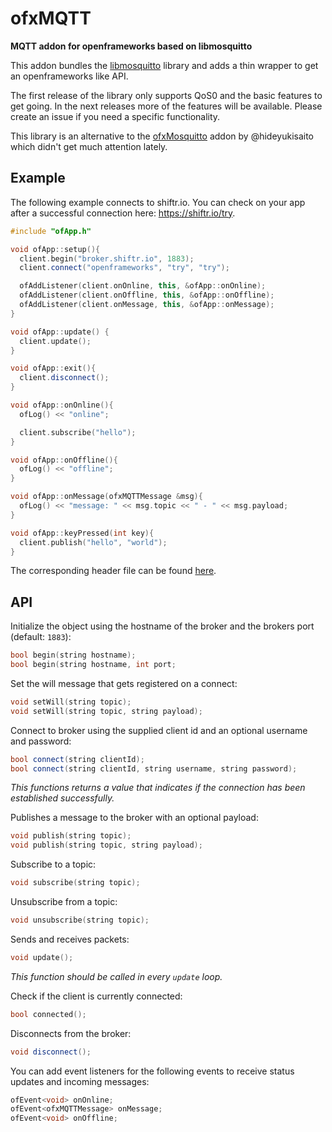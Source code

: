 # ofxMQTT

**MQTT addon for openframeworks based on libmosquitto**

This addon bundles the [libmosquitto](http://mosquitto.org/man/libmosquitto-3.html) library and adds a thin wrapper to get an openframeworks like API.

The first release of the library only supports QoS0 and the basic features to get going. In the next releases more of the features will be available. Please create an issue if you need a specific functionality.

This library is an alternative to the [ofxMosquitto](https://github.com/hideyukisaito/ofxMosquitto) addon by @hideyukisaito which didn't get much attention lately.

## Example

The following example connects to shiftr.io. You can check on your app after a successful connection here: <https://shiftr.io/try>.

```c++
#include "ofApp.h"

void ofApp::setup(){
  client.begin("broker.shiftr.io", 1883);
  client.connect("openframeworks", "try", "try");

  ofAddListener(client.onOnline, this, &ofApp::onOnline);
  ofAddListener(client.onOffline, this, &ofApp::onOffline);
  ofAddListener(client.onMessage, this, &ofApp::onMessage);
}

void ofApp::update() {
  client.update();
}

void ofApp::exit(){
  client.disconnect();
}

void ofApp::onOnline(){
  ofLog() << "online";

  client.subscribe("hello");
}

void ofApp::onOffline(){
  ofLog() << "offline";
}

void ofApp::onMessage(ofxMQTTMessage &msg){
  ofLog() << "message: " << msg.topic << " - " << msg.payload;
}

void ofApp::keyPressed(int key){
  client.publish("hello", "world");
}
```

The corresponding header file can be found [here](https://github.com/256dpi/ofxMQTT/blob/master/example-ofxMQTT/src/ofApp.h).

## API

Initialize the object using the hostname of the broker and the brokers port (default: `1883`):

```c++
bool begin(string hostname);
bool begin(string hostname, int port;
```

Set the will message that gets registered on a connect:

```c++
void setWill(string topic);
void setWill(string topic, string payload);
```

Connect to broker using the supplied client id and an optional username and password:

```c++
bool connect(string clientId);
bool connect(string clientId, string username, string password);
```

_This functions returns a value that indicates if the connection has been established successfully._

Publishes a message to the broker with an optional payload:

```c++
void publish(string topic);
void publish(string topic, string payload);
```

Subscribe to a topic:

```c++
void subscribe(string topic);
```

Unsubscribe from a topic:

```c++
void unsubscribe(string topic);
```

Sends and receives packets:

```c++
void update();
```

_This function should be called in every `update` loop._

Check if the client is currently connected:

```c++
bool connected();
```

Disconnects from the broker:

```c++
void disconnect();
```

You can add event listeners for the following events to receive status updates and incoming messages:

```c++
ofEvent<void> onOnline;
ofEvent<ofxMQTTMessage> onMessage;
ofEvent<void> onOffline;
```
